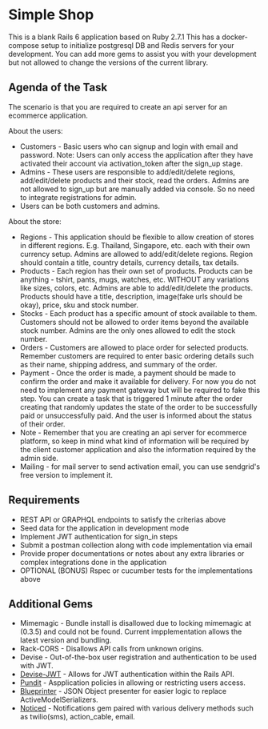 # Simple Shop

This is a blank Rails 6 application based on Ruby 2.7.1
This has a docker-compose setup to initialize postgresql DB and Redis servers for your development.
You can add more gems to assist you with your development but not allowed to change the versions of the current library.

## Agenda of the Task

The scenario is that you are required to create an api server for an ecommerce application.

About the users:

- Customers - Basic users who can signup and login with email and password. Note: Users can only access the application after they have activated their account via activation_token after the sign_up stage.
- Admins - These users are responsible to add/edit/delete regions, add/edit/delete products and their stock, read the orders. Admins are not allowed to sign_up but are manually added via console. So no need to integrate registrations for admin.
- Users can be both customers and admins.

About the store:

- Regions - This application should be flexible to allow creation of stores in different regions. E.g. Thailand, Singapore, etc. each with their own currency setup. Admins are allowed to add/edit/delete regions. Region should contain a title, country details, currency details, tax details.
- Products - Each region has their own set of products. Products can be anything - tshirt, pants, mugs, watches, etc. WITHOUT any variations like sizes, colors, etc. Admins are able to add/edit/delete the products. Products should have a title, description, image(fake urls should be okay), price, sku and stock number.
- Stocks - Each product has a specific amount of stock available to them. Customers should not be allowed to order items beyond the available stock number. Admins are the only ones allowed to edit the stock number.
- Orders - Customers are allowed to place order for selected products. Remember customers are required to enter basic ordering details such as their name, shipping address, and summary of the order.
- Payment - Once the order is made, a payment should be made to confirm the order and make it available for delivery. For now you do not need to implement any payment gateway but will be required to fake this step. You can create a task that is triggered 1 minute after the order creating that randomly updates the state of the order to be successfully paid or unsuccessfully paid. And the user is informed about the status of their order.
- Note - Remember that you are creating an api server for ecommerce platform, so keep in mind what kind of information will be required by the client customer application and also the information required by the admin side.
- Mailing - for mail server to send activation email, you can use sendgrid's free version to implement it.

## Requirements

- REST API or GRAPHQL endpoints to satisfy the criterias above
- Seed data for the application in development mode
- Implement JWT authentication for sign_in steps
- Submit a postman collection along with code implementation via email
- Provide proper documentations or notes about any extra libraries or complex integrations done in the application
- OPTIONAL (BONUS) Rspec or cucumber tests for the implementations above

## Additional Gems
- Mimemagic - Bundle install is disallowed due to locking mimemagic at (0.3.5) and could not be found. Current impplementation allows the latest version and bundling.
- Rack-CORS - Disallows API calls from unknown origins. 
- Devise - Out-of-the-box user registration and authentication to be used with JWT.
- [Devise-JWT](https://github.com/waiting-for-dev/devise-jwt) - Allows for JWT authentication within the Rails API.
- [Pundit](https://github.com/varvet/pundit) - Aspplication policies in allowing or restricting users access.
- [Blueprinter](https://github.com/procore/blueprinter) - JSON Object presenter for easier logic to replace ActiveModelSerializers.
- [Noticed](https://github.com/excid3/noticed) - Notifications gem paired with various delivery methods such as twilio(sms), action_cable, email.
